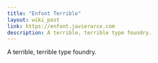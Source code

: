 ```yaml
---
title: "Enfont Terrible"
layout: wiki_post
link: https://enfont.javierarce.com
description: A terrible, terrible type foundry.
---
```

A terrible, terrible type foundry.
